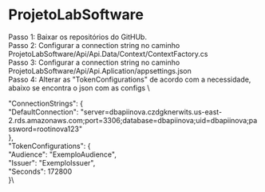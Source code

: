 # ProjetoLabSoftware

Passo 1: Baixar os repositórios do GitHUb. \
Passo 2: Configurar a connection string no caminho ProjetoLabSoftware/Api/Api.Data/Context/ContextFactory.cs \
Passo 3: Configurar a connection string no caminho ProjetoLabSoftware/Api/Api.Aplication/appsettings.json \
Passo 4: Alterar as "TokenConfigurations" de acordo com a necessidade, abaixo se encontra o json com as configs \

"ConnectionStrings": {\
  "DefaultConnection": "server=dbapiinova.czdgknerwits.us-east-2.rds.amazonaws.com;port=3306;database=dbapiinova;uid=dbapiinova;password=rootinova123"\
},\
"TokenConfigurations": {\
  "Audience": "ExemploAudience",\
  "Issuer": "ExemploIssuer",\
  "Seconds": 172800\
}\
